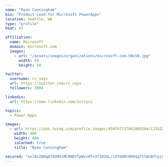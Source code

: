 ```yaml
---
name: "Ryan Cunningham"
bio: "Product Lead for Microsoft PowerApps"
location: Seattle, WA
type: "profile"
heat: 41

affiliation:
  name: Microsoft
  domain: microsoft.com
  images:
    - url: "/assets/images/organizations/microsoft.com-50x50.jpg"
      width: 50
      height: 50

twitter:
  username: rc_says
  url: https://twitter.com/rc_says
  followers: 3004

linkedin:
  url: https://www.linkedin.com/in/rycu

topics:
  - Power Apps

images:
  - url: https://pbs.twimg.com/profile_images/459747717862805504/CJIGZejd_400x400.png
    width: 400
    height: 400
    isCached: true
    title: "Ryan Cunningham"

secured: "xvl8xZANqQ7XGMdiMCRNDYfpWvs0T+3fZ02bL/cOYd40r0HVqq7tlBcBfCyi0BzuF1zcmKel15vmKkDQ4Z0RyoxY3XfJPGWGi8Xkv/81biBPMQNI5PVvHiR4keZquVzfmsgdxGRNILAuDcXdN3xFv/tv6QXMewM5Iifp/IklzDy5pvJXp8hqMWbW0R84PH/CPANH+GVptO2kkDi7mzhkRxxRVJdjSVD0IhCrN1v6TS+eJId7HXpG2b2cN4QUTnXRz5r1D66l0+wVpK71f+O7KY+h4AEX3tk658vjIBXDWlgIN6jDjY3Ul5I+XxgyF7m1PZvFWs5JcTW45e3bUQ4w6rzdvXSr6L+XpP+oh0NMArbixi4gPIfi2WNeyxRfN5RuMpZw9oZ8MyU6AnTzkOxkb/78WVxdmpzYP0ssfCfHZCs=;mgPiJ4HxUKPfpVBOvj/nkQ=="
---
```


